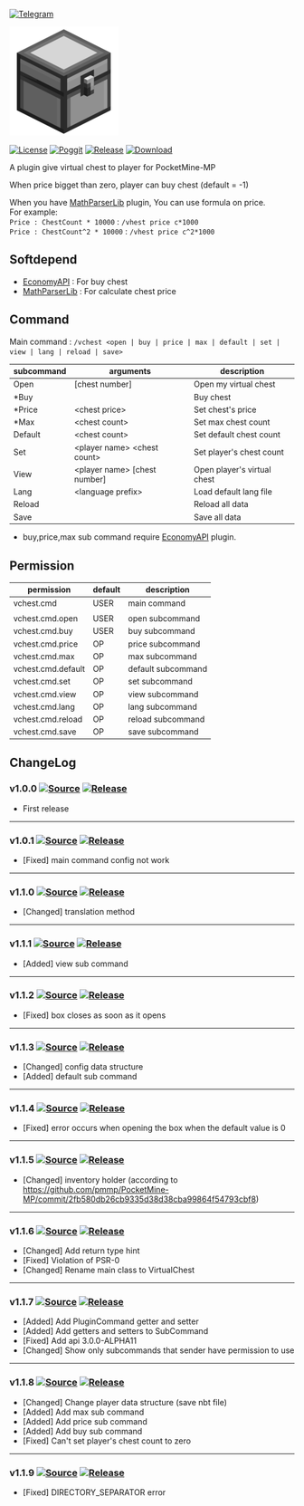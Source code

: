 [![Telegram](https://img.shields.io/badge/Telegram-PresentKim-blue.svg?logo=telegram)](https://t.me/PresentKim)

[![icon/192x192](meta/icon/192x192.png?raw=true)]()

[![License](https://img.shields.io/github/license/PMMPPlugin/VirtualChest.svg?label=License)](LICENSE)
[![Poggit](https://poggit.pmmp.io/ci.shield/PMMPPlugin/VirtualChest/VirtualChest)](https://poggit.pmmp.io/ci/PMMPPlugin/VirtualChest)
[![Release](https://img.shields.io/github/release/PMMPPlugin/VirtualChest.svg?label=Release)](https://github.com/PMMPPlugin/VirtualChest/releases/latest)
[![Download](https://img.shields.io/github/downloads/PMMPPlugin/VirtualChest/total.svg?label=Download)](https://github.com/PMMPPlugin/VirtualChest/releases/latest)


A plugin give virtual chest to player for PocketMine-MP
 
When price bigget than zero, player can buy chest (default = -1)

When you have [MathParserLib](https://github.com/PMMPPlugin/MathParserLib) plugin, You can use formula on price.  
For example:  
`Price : ChestCount * 10000` : `/vhest price c*1000`  
`Price : ChestCount^2 * 10000` : `/vhest price c^2*1000`  



## Softdepend
- [EconomyAPI](https://github.com/onebone/EconomyS) : For buy chest
- [MathParserLib](https://github.com/PMMPPlugin/MathParserLib) : For calculate chest price



## Command
Main command : `/vchest <open | buy | price | max | default | set | view | lang | reload | save>`

| subcommand | arguments                        | description                 |
| ---------- | -------------------------------- | --------------------------- |
| Open       | \[chest number\]                 | Open my virtual chest       |
| *Buy       |                                  | Buy chest                   |
| *Price     | \<chest price\>                  | Set chest's price           |
| *Max       | \<chest count\>                  | Set max chest count         |
| Default    | \<chest count\>                  | Set default chest count     |
| Set        | \<player name\> \<chest count\>  | Set player's chest count    |
| View       | \<player name\> \[chest number\] | Open player's virtual chest |
| Lang       | \<language prefix\>              | Load default lang file      |
| Reload     |                                  | Reload all data             |
| Save       |                                  | Save all data               |  

* buy,price,max sub command require [EconomyAPI](https://github.com/onebone/EconomyS) plugin. 



## Permission
| permission         | default  | description        |
| ------------------ | -------- | ------------------ |
| vchest.cmd         | USER     | main command       |
|                    |          |                    |
| vchest.cmd.open    | USER     | open subcommand    |
| vchest.cmd.buy     | USER     | buy subcommand     |
| vchest.cmd.price   | OP       | price subcommand   |
| vchest.cmd.max     | OP       | max subcommand     |
| vchest.cmd.default | OP       | default subcommand |
| vchest.cmd.set     | OP       | set subcommand     |
| vchest.cmd.view    | OP       | view subcommand    |
| vchest.cmd.lang    | OP       | lang subcommand    |
| vchest.cmd.reload  | OP       | reload subcommand  |
| vchest.cmd.save    | OP       | save subcommand    |



## ChangeLog
### v1.0.0 [![Source](https://img.shields.io/badge/source-v1.0.0-blue.png?label=source)](https://github.com/PMMPPlugin/VirtualChest/tree/v1.0.0) [![Release](https://img.shields.io/github/downloads/PMMPPlugin/VirtualChest/v1.0.0/total.png?label=download&colorB=1fadad)](https://github.com/PMMPPlugin/VirtualChest/releases/v1.0.0)
- First release
  
  
---
### v1.0.1 [![Source](https://img.shields.io/badge/source-v1.0.1-blue.png?label=source)](https://github.com/PMMPPlugin/VirtualChest/tree/v1.0.1) [![Release](https://img.shields.io/github/downloads/PMMPPlugin/VirtualChest/v1.0.1/total.png?label=download&colorB=1fadad)](https://github.com/PMMPPlugin/VirtualChest/releases/v1.0.1)
- \[Fixed\] main command config not work
  
  
---
### v1.1.0 [![Source](https://img.shields.io/badge/source-v1.1.0-blue.png?label=source)](https://github.com/PMMPPlugin/VirtualChest/tree/v1.1.0) [![Release](https://img.shields.io/github/downloads/PMMPPlugin/VirtualChest/v1.1.0/total.png?label=download&colorB=1fadad)](https://github.com/PMMPPlugin/VirtualChest/releases/v1.1.0)
- \[Changed\] translation method
  
  
---
### v1.1.1 [![Source](https://img.shields.io/badge/source-v1.1.1-blue.png?label=source)](https://github.com/PMMPPlugin/VirtualChest/tree/v1.1.1) [![Release](https://img.shields.io/github/downloads/PMMPPlugin/VirtualChest/v1.1.1/total.png?label=download&colorB=1fadad)](https://github.com/PMMPPlugin/VirtualChest/releases/v1.1.1)
- \[Added\] view sub command
  
  
---
### v1.1.2 [![Source](https://img.shields.io/badge/source-v1.1.2-blue.png?label=source)](https://github.com/PMMPPlugin/VirtualChest/tree/v1.1.2) [![Release](https://img.shields.io/github/downloads/PMMPPlugin/VirtualChest/v1.1.2/total.png?label=download&colorB=1fadad)](https://github.com/PMMPPlugin/VirtualChest/releases/v1.1.2)
- \[Fixed\] box closes as soon as it opens
  
  
---
### v1.1.3 [![Source](https://img.shields.io/badge/source-v1.1.3-blue.png?label=source)](https://github.com/PMMPPlugin/VirtualChest/tree/v1.1.3) [![Release](https://img.shields.io/github/downloads/PMMPPlugin/VirtualChest/v1.1.3/total.png?label=download&colorB=1fadad)](https://github.com/PMMPPlugin/VirtualChest/releases/v1.1.3)
- \[Changed\] config data structure
- \[Added\] default sub command
  
  
---
### v1.1.4 [![Source](https://img.shields.io/badge/source-v1.1.4-blue.png?label=source)](https://github.com/PMMPPlugin/VirtualChest/tree/v1.1.4) [![Release](https://img.shields.io/github/downloads/PMMPPlugin/VirtualChest/v1.1.4/total.png?label=download&colorB=1fadad)](https://github.com/PMMPPlugin/VirtualChest/releases/v1.1.4)
- \[Fixed\] error occurs when opening the box when the default value is 0
  
  
---
### v1.1.5 [![Source](https://img.shields.io/badge/source-v1.1.5-blue.png?label=source)](https://github.com/PMMPPlugin/VirtualChest/tree/v1.1.5) [![Release](https://img.shields.io/github/downloads/PMMPPlugin/VirtualChest/v1.1.5/total.png?label=download&colorB=1fadad)](https://github.com/PMMPPlugin/VirtualChest/releases/v1.1.5)
- \[Changed\] inventory holder (according to https://github.com/pmmp/PocketMine-MP/commit/2fb580db26cb9335d38d38cba99864f54793cbf8)

  
---
### v1.1.6 [![Source](https://img.shields.io/badge/source-v1.1.6-blue.png?label=source)](https://github.com/PMMPPlugin/VirtualChest/tree/v1.1.6) [![Release](https://img.shields.io/github/downloads/PMMPPlugin/VirtualChest/v1.1.6/total.png?label=download&colorB=1fadad)](https://github.com/PMMPPlugin/VirtualChest/releases/v1.1.6)
- \[Changed\] Add return type hint
- \[Fixed\] Violation of PSR-0
- \[Changed\] Rename main class to VirtualChest
  
  
---
### v1.1.7 [![Source](https://img.shields.io/badge/source-v1.1.7-blue.png?label=source)](https://github.com/PMMPPlugin/VirtualChest/tree/v1.1.7) [![Release](https://img.shields.io/github/downloads/PMMPPlugin/VirtualChest/v1.1.7/total.png?label=download&colorB=1fadad)](https://github.com/PMMPPlugin/VirtualChest/releases/v1.1.7)
- \[Added\] Add PluginCommand getter and setter
- \[Added\] Add getters and setters to SubCommand
- \[Fixed\] Add api 3.0.0-ALPHA11
- \[Changed\] Show only subcommands that sender have permission to use
  
  
---
### v1.1.8 [![Source](https://img.shields.io/badge/source-v1.1.8-blue.png?label=source)](https://github.com/PMMPPlugin/VirtualChest/tree/v1.1.8) [![Release](https://img.shields.io/github/downloads/PMMPPlugin/VirtualChest/v1.1.8/total.png?label=download&colorB=1fadad)](https://github.com/PMMPPlugin/VirtualChest/releases/v1.1.8)
- \[Changed\] Change player data structure (save nbt file)
- \[Added\] Add max sub command
- \[Added\] Add price sub command
- \[Added\] Add buy sub command
- \[Fixed\] Can't set player's chest count to zero
  
  
---
### v1.1.9 [![Source](https://img.shields.io/badge/source-v1.1.9-blue.png?label=source)](https://github.com/PMMPPlugin/VirtualChest/tree/v1.1.9) [![Release](https://img.shields.io/github/downloads/PMMPPlugin/VirtualChest/v1.1.9/total.png?label=download&colorB=1fadad)](https://github.com/PMMPPlugin/VirtualChest/releases/v1.1.9)
- \[Fixed\] DIRECTORY_SEPARATOR error
